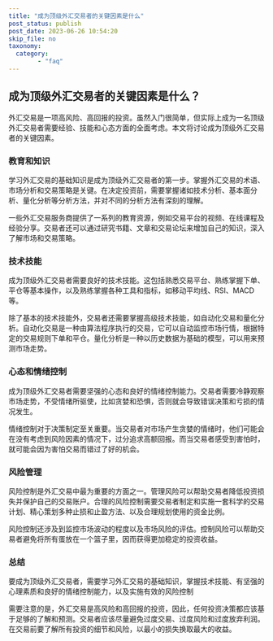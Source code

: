 ```yaml
---
title: "成为顶级外汇交易者的关键因素是什么"
post_status: publish
post_date: 2023-06-26 10:54:20
skip_file: no
taxonomy:
  category:
        - "faq"
---
```


## 成为顶级外汇交易者的关键因素是什么？

外汇交易是一项高风险、高回报的投资。虽然入门很简单，但实际上成为一名顶级外汇交易者需要经验、技能和心态方面的全面考虑。本文将讨论成为顶级外汇交易者的关键因素。

### 教育和知识

学习外汇交易的基础知识是成为顶级外汇交易者的第一步。掌握外汇交易的术语、市场分析和交易策略是关键。在决定投资前，需要掌握诸如技术分析、基本面分析、量化分析等分析方法，并对不同的分析方法有深刻的理解。

一些外汇交易服务商提供了一系列的教育资源，例如交易平台的视频、在线课程及经验分享。交易者还可以通过研究书籍、文章和交易论坛来增加自己的知识，深入了解市场和交易策略。

### 技术技能

成为顶级外汇交易者需要良好的技术技能。这包括熟悉交易平台、熟练掌握下单、平仓等基本操作，以及熟练掌握各种工具和指标，如移动平均线、RSI、MACD等。

除了基本的技术技能外，交易者还需要掌握高级技术技能，如自动化交易和量化分析。自动化交易是一种由算法程序执行的交易，它可以自动监控市场行情，根据特定的交易规则下单和平仓。量化分析是一种以历史数据为基础的模型，可以用来预测市场走势。

### 心态和情绪控制

成为顶级外汇交易者需要坚强的心态和良好的情绪控制能力。交易者需要冷静观察市场走势，不受情绪所驱使，比如贪婪和恐惧，否则就会导致错误决策和亏损的情况发生。

情绪控制对于决策制定至关重要。当交易者对市场产生贪婪的情绪时，他们可能会在没有考虑到风险因素的情况下，过分追求高额回报。而当交易者感受到害怕时，就可能会因为害怕交易而错过了好的机会。

### 风险管理

风险控制是外汇交易中最为重要的方面之一。管理风险可以帮助交易者降低投资损失并保护自己的交易账户。合理的风险控制需要交易者制定和实施一套科学的交易计划、精心策划多种止损和止盈方法、以及合理规划使用的资金比例。

风险控制还涉及到监控市场波动的程度以及市场风险的评估。控制风险可以帮助交易者避免将所有蛋放在一个篮子里，因而获得更加稳定的投资收益。

### 总结

要成为顶级外汇交易者，需要学习外汇交易的基础知识，掌握技术技能、有坚强的心理素质和良好的情绪控制能力，以及实施有效的风险控制

需要注意的是，外汇交易是高风险和高回报的投资，因此，任何投资决策都应该基于足够的了解和预测。交易者应该尽量避免过度交易、过度风险和过度放弃利润。在交易前要了解所有投资的细节和风险，以最小的损失换取最大的收益。
